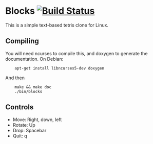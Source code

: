 Blocks [![Build Status](https://travis-ci.org/mike42/blocks.svg?branch=master)](https://travis-ci.org/mike42/blocks)
================
This is a simple text-based tetris clone for Linux.

Compiling
--------------
You will need ncurses to compile this, and doxygen to generate the documentation. On Debian:

        apt-get install libncurses5-dev doxygen

And then

        make && make doc
        ./bin/blocks

Controls
-------------
* Move: Right, down, left
* Rotate: Up
* Drop: Spacebar
* Quit: q

